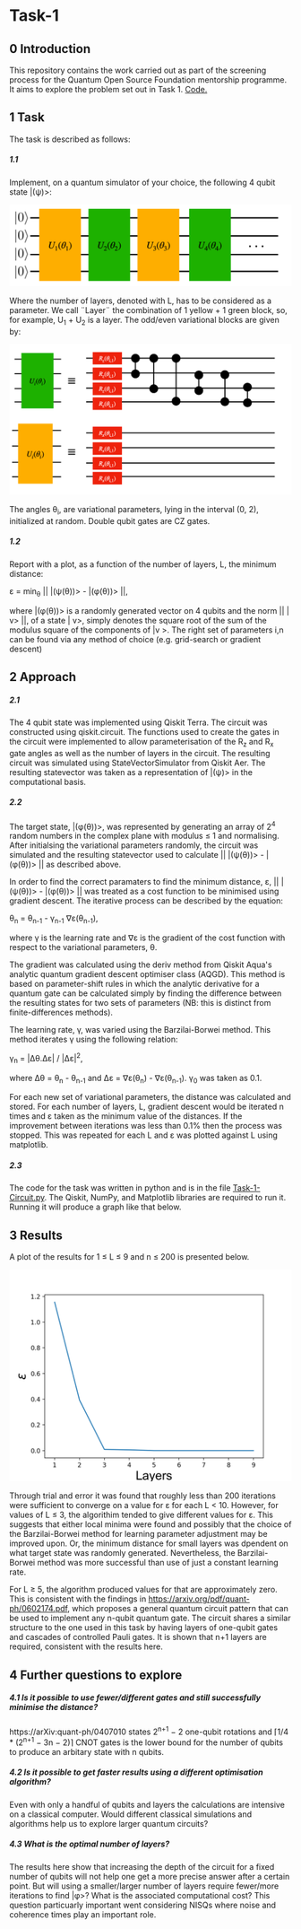 # Task-1

## 0 Introduction
This repository contains the work carried out as part of the screening process for the Quantum Open Source Foundation mentorship programme. It aims to explore the problem set out in Task 1. [Code.](https://github.com/fbbarnes/Task-1/blob/master/Task-1-Circuit.py)

## 1 Task
The task is described as follows:

##### 1.1
Implement, on a quantum simulator of your choice, the following 4 qubit state |(ψ)>:

![circuit diagram](https://github.com/fbbarnes/Task-1/blob/master/figures/circuit-diagram.png)

Where the number of layers, denoted with L, has to be considered as a parameter. We call ¨Layer¨ the combination of 1 yellow + 1 green block, so, for example, U<sub>1</sub> + U<sub>2</sub> is a layer. The odd/even variational blocks are given by:

![block diagram](https://github.com/fbbarnes/Task-1/blob/master/figures/blocks-diagram.png)

The angles θ<sub>i</sub>, are variational parameters, lying in the interval (0, 2), initialized at random. Double qubit gates are CZ gates.

##### 1.2
Report with a plot, as a function of the number of layers, L, the minimum distance:

ε = min<sub>θ</sub> || |(ψ(θ))> - |(φ(θ))> ||,

where |(φ(θ))> is a randomly generated vector on 4 qubits and the norm || | v> ||, of a state | v>, simply denotes the square root of the sum of the modulus square of the components of |v >. The right set of parameters i,n can be found via any method of choice (e.g. grid-search or gradient descent)

## 2 Approach

##### 2.1
The 4 qubit state was implemented using Qiskit Terra. The circuit was constructed using qiskit.circuit. The functions used to create the gates in the circuit were implemented to allow parameterisation of the R<sub>z</sub> and R<sub>x</sub> gate angles as well as the number of layers in the circuit. The resulting circuit was simulated using StateVectorSimulator from Qiskit Aer. The resulting statevector was taken as a representation of |(ψ)> in the computational basis. 

##### 2.2
The target state,  |(φ(θ))>, was represented by generating an array of 2<sup>4</sup> random numbers in the complex plane with modulus ≤ 1 and normalising. After initialsing the variational parameters randomly, the circuit was simulated and the resulting statevector used to calculate  || |(ψ(θ))> - |(φ(θ))> || as described above. 

In order to find the correct paramaters to find the minimum distance, ε, || |(ψ(θ))> - |(φ(θ))> || was treated as a cost function to be minimised using gradient descent. The iterative process can be described by the equation:

θ<sub>n</sub> = θ<sub>n-1</sub> - γ<sub>n-1</sub> ∇ε(θ<sub>n-1</sub>),

where γ is the learning rate and ∇ε is the gradient of the cost function with respect to the variational parameters, θ. 

The gradient was calculated using the deriv method from Qiskit Aqua's analytic quantum gradient descent optimiser class (AQGD). This method is based on parameter-shift rules in which the analytic derivative for a quantum gate can be calculated simply by finding the difference between the resulting states for two sets of parameters (NB: this is distinct from finite-differences methods). 

The learning rate, γ, was varied using the Barzilai-Borwei method. This method iterates γ using the following relation:

γ<sub>n</sub> = |Δθ.Δε| / |Δε|<sup>2</sup>,

where Δθ = θ<sub>n</sub> - θ<sub>n-1</sub> and Δε = ∇ε(θ<sub>n</sub>) - ∇ε(θ<sub>n-1</sub>). γ<sub>0</sub> was taken as 0.1. 

For each new set of variational parameters, the distance was calculated and stored. For each number of layers, L, gradient descent would be iterated n times and ε taken as the minimum value of the distances. If the improvement between iterations was less than 0.1% then the process was stopped. This was repeated for each L and ε was plotted against L using matplotlib. 

##### 2.3
The code for the task was written in python and is in the file [Task-1-Circuit.py](https://github.com/fbbarnes/Task-1/blob/master/Task-1-Circuit.py). The Qiskit, NumPy, and Matplotlib libraries are required to run it. Running it will produce a graph like that below.

## 3 Results
A plot of the results for 1 ≤ L ≤ 9 and n ≤ 200 is presented below. 

![plot of results](https://github.com/fbbarnes/Task-1/blob/master/figures/example-plot.png)

Through trial and error it was found that roughly less than 200 iterations were sufficient to converge on a value for ε for each L < 10. However, for values of L ≤ 3, the algorithim tended to give different values for ε. This suggests that either local minima were found and possibly that the choice of the Barzilai-Borwei method for learning parameter adjustment may be improved upon. Or, the minimum distance for small layers was dpendent on what target state was randomly generated. Nevertheless, the Barzilai-Borwei method was more successful than use of just a constant learning rate. 

For L ≥ 5, the algorithm produced values for that are approximately zero.  This is consistent with the findings in https://arxiv.org/pdf/quant-ph/0602174.pdf, which proposes a general quantum circuit pattern that can be used to implement any n-qubit quantum gate. The circuit shares a similar structure to the one used in this task by having layers of one-qubit gates and cascades of controlled Pauli gates. It is shown that n+1 layers are required, consistent with the results here. 

## 4 Further questions to explore
##### 4.1 Is it possible to use fewer/different gates and still successfully minimise the distance?
https://arXiv:quant-ph/0407010  states 2<sup>n+1</sup> − 2 one-qubit rotations and ⌈1/4 * (2<sup>n+1</sup> − 3n − 2)⌉ CNOT gates is the lower bound for the number of qubits to produce an arbitary state with n qubits. 
##### 4.2 Is it possible to get faster results using a different optimisation algorithm?
Even with only a handful of qubits and layers the calculations are intensive on a classical computer. Would different classical simulations and algorithms help us to explore larger quantum circuits? 
##### 4.3 What is the optimal number of layers?
The results here show that increasing the depth of the circuit for a fixed number of qubits will not help one get a more precise answer after a certain point. But will using a smaller/larger number of layers require fewer/more iterations to find |φ>? What is the associated computational cost? This question particuarly important went considering NISQs where noise and coherence times play an important role. 
